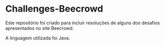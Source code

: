 # Challenges-Beecrowd

Este repositório foi criado para incluir resoluções de alguns dos desafios apresentados no site Beecrowd.

A linguagem utilizada foi Java.